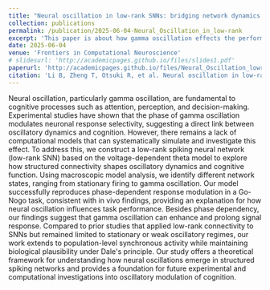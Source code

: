 ```yaml
---
title: "Neural oscillation in low-rank SNNs: bridging network dynamics and cognitive function"
collection: publications
permalink: /publication/2025-06-04-Neural_Oscillation_in_low-rank
excerpt: 'This paper is about how gamma oscillation effects the performance of low-rank SNNs.'
date: 2025-06-04
venue: 'Frontiers in Computational Neuroscience'
# slidesurl: 'http://academicpages.github.io/files/slides1.pdf'
paperurl: 'http://academicpages.github.io/files/Neural_Oscillation_lowrank.pdf'
citation: 'Li B, Zheng T, Otsuki R, et al. Neural oscillation in low-rank SNNs: bridging network dynamics and cognitive function[J]. Frontiers in Computational Neuroscience, 19: 1598138.'
---
```


Neural oscillation, particularly gamma oscillation, are fundamental to cognitive processes such as attention, perception, and decision-making. Experimental studies have shown that the phase of gamma oscillation modulates neuronal response selectivity, suggesting a direct link between oscillatory dynamics and cognition. However, there remains a lack of computational models that can systematically simulate and investigate this effect. To address this, we construct a low-rank spiking neural network (low-rank SNN) based on the voltage-dependent theta model to explore how structured connectivity shapes oscillatory dynamics and cognitive function. Using macroscopic model analysis, we identify different network states, ranging from stationary firing to gamma oscillation. Our model successfully reproduces phase-dependent response modulation in a Go-Nogo task, consistent with in vivo findings, providing an explanation for how neural oscillation influences task performance. Besides phase dependency, our findings suggest that gamma oscillation can enhance and prolong signal response. Compared to prior studies that applied low-rank connectivity to SNNs but remained limited to stationary or weak oscillatory regimes, our work extends to population-level synchronous activity while maintaining biological plausibility under Dale's principle. Our study offers a theoretical framework for understanding how neural oscillations emerge in structured spiking networks and provides a foundation for future experimental and computational investigations into oscillatory modulation of cognition.